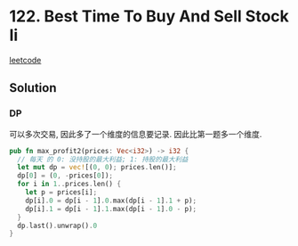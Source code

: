 # 122. Best Time To Buy And Sell Stock Ii

[leetcode](https://leetcode-cn.com/problems/best-time-to-buy-and-sell-stock-ii/)

## Solution

### DP

可以多次交易, 因此多了一个维度的信息要记录. 因此比第一题多一个维度.

```rs
pub fn max_profit2(prices: Vec<i32>) -> i32 {
  // 每天 的 0: 没持股的最大利益; 1: 持股的最大利益
  let mut dp = vec![(0, 0); prices.len()];
  dp[0] = (0, -prices[0]);
  for i in 1..prices.len() {
    let p = prices[i];
    dp[i].0 = dp[i - 1].0.max(dp[i - 1].1 + p);
    dp[i].1 = dp[i - 1].1.max(dp[i - 1].0 - p);
  }
  dp.last().unwrap().0
}

```

###